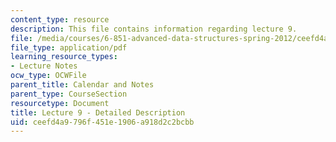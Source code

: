 ```yaml
---
content_type: resource
description: This file contains information regarding lecture 9.
file: /media/courses/6-851-advanced-data-structures-spring-2012/ceefd4a9796f451e1906a918d2c2bcbb_MIT6_851S12_Lecture9.pdf
file_type: application/pdf
learning_resource_types:
- Lecture Notes
ocw_type: OCWFile
parent_title: Calendar and Notes
parent_type: CourseSection
resourcetype: Document
title: Lecture 9 - Detailed Description
uid: ceefd4a9-796f-451e-1906-a918d2c2bcbb
---
```

